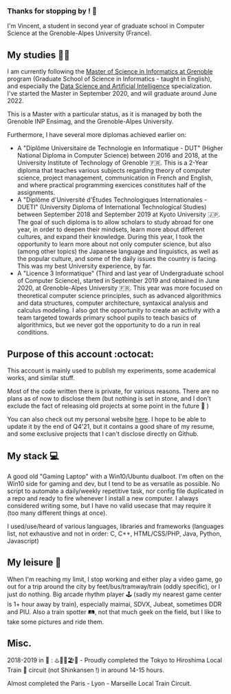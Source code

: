 ### Thanks for stopping by ! :wave: 

I'm Vincent, a student in second year of graduate school in Computer Science at the Grenoble-Alpes University (France).

## My studies :student:

I am currently following the [Master of Science in Informatics at Grenoble](https://mosig.imag.fr/) program (Graduate School of Science in Informatics - taught in English), and especially the [Data Science and Artificial Intelligence](https://mosig.imag.fr/IASD/IASD) specialization. I've started the Master in September 2020, and will graduate around June 2022.

This is a Master with a particular status, as it is managed by both the Grenoble INP Ensimag, and the Grenoble-Alpes University.

Furthermore, I have several more diplomas achieved earlier on:

- A "Diplôme Universitaire de Technologie en Informatique - DUT" (Higher National Diploma in Computer Science) between 2016 and 2018, at the University Institute of Technology of Grenoble :fr:. This is a 2-Year diploma that teaches various subjects regarding theory of computer science, project management, communication in French and English, and where practical programming exercices constitutes half of the assignments. 
- A "Diplôme d'Université d'Études Technologiques Internationales - DUETI" (University Diploma of International Technological Studies) between September 2018 and September 2019 at Kyoto University :jp:. The goal of such diploma is to allow scholars to study abroad for one year, in order to deepen their mindsets, learn more about different cultures, and expand their knowledge. During this year, I took the opportunity to learn more about not only computer science, but also (among other topics) the Japanese language and linguistics, as well as the popular culture, and some of the daily issues the country is facing. This was my best University experience, by far.
- A "Licence 3 Informatique" (Third and last year of Undergraduate school of Computer Science), started in September 2019 and obtained in June 2020, at Grenoble-Alpes University :fr:. This year was more focused on theoretical computer science principles, such as advanced algorithmics and data structures, computer architecture, syntaxical analysis and calculus modeling. I also got the opportunity to create an activity with a team targeted towards primary school pupils to teach basics of algorithmics, but we never got the opportunity to do a run in real conditions.

## Purpose of this account :octocat:

This account is mainly used to publish my experiments, some academical works, and similar stuff.

Most of the code written there is private, for various reasons. There are no plans as of now to disclose them (but nothing is set in stone, and I don't exclude the fact of releasing old projects at some point in the future :thought_balloon: )

You can also check out my personal website [here](https://aubriot.ovh/). I hope to be able to update it by the end of Q4'21, but it contains a good share of my resume, and some exclusive projects that I can't disclose directly on Github.

## My stack :computer:

A good old "Gaming Laptop" with a Win10/Ubuntu dualboot. I'm often on the Win10 side for gaming and dev, but I tend to be as versatile as possible.
No script to automate a daily/weekly repetitive task, nor config file duplicated in a repo and ready to fire whenever I install a new computer. I always considered writing some, but I have no valid usecase that may require it (too many different things at once).

I used/use/heard of various languages, libraries and frameworks (languages list, not exhaustive and not in order: C, C++, HTML/CSS/PHP, Java, Python, Javascript)

## My leisure :lotus_position:

When I'm reaching my limit, I stop working and either play a video game, go out for a trip around the city by feet/bus/tramway/train (oddly specific), or I just do nothing.
Big arcade rhythm player :joystick: (sadly my nearest game center is 1+ hour away by train), especially maimai, SDVX, Jubeat, sometimes DDR and PIU.
Also a train spotter :railway_track:, not that much geek on the field, but I like to take some pictures and ride them.

## Misc.

2018-2019 in :japan: : :hotsprings::jack_o_lantern::christmas_tree::beach_umbrella::tanabata_tree: - 
Proudly completed the Tokyo to Hiroshima Local Train :train: circuit (not Shinkansen !) in around 14-15 hours.

Almost completed the Paris - Lyon - Marseille Local Train Circuit.
